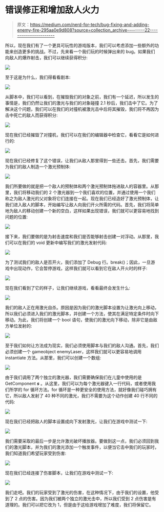 # 错误修正和增加敌人火力

> 原文：<https://medium.com/nerd-for-tech/bug-fixing-and-adding-enemy-fire-295aa0e9d808?source=collection_archive---------22----------------------->

所以，现在我们有了一个更具可玩性的游戏版本，我们可以考虑添加一些额外的功能来创造更多的挑战。不过，先来看一个我们玩的时候弹出来的 bug。如果我们向敌人的爆炸射击，我们可以继续获得积分:

![](img/e0e98c2cc9ad62171beb5f96f4965acb.png)

至于这是为什么，我们得看看剧本:

![](img/f8efaad6bea3489ec9fb75c2a90956ba.png)

从脚本中，我们可以看到，在摧毁我们的对象之前，我们有一个延迟，所以发生的事情是，我们仍然让我们的激光与我们的对象碰撞 2.1 秒后，我们击中了它。为了解决这个问题，我们可以在我们的对撞机被激光击中后将其摧毁，我们将不再因为击中死亡的敌人而获得积分:

![](img/d425b882210ad41ee4fb517876aeb727.png)

现在我们已经摧毁了对撞机，我们可以在我们的编辑器中检查它，看看它是如何进行的:

![](img/b8c81b53778f1d91e30ee4246e8c6755.png)

现在我们已经修复了这个错误，让我们从敌人那里得到一些还击。首先，我们需要为我们的敌人制造一个激光预制体:

![](img/8f2d4e61d8c1e3c3257b1196195e42e6.png)

我们所要做的就是把一个敌人的预制体和两个激光预制体拖进敌人的容器里。从那里，我们将移动我们的 2 个激光器到一个我们喜欢的位置，并通过使用一个我们称之为敌人激光的父对象将它们连接在一起。现在我们已经造好了激光预制体，让我们进入敌人的脚本，开始编写让敌人向我们开火所需的代码。首先，我们将简单地为敌人的移动创建一个新的空白，这样如果出现错误，我们就可以更容易地找到问题的位置:

![](img/a274bc26369703e6dc23435205675eb7.png)

接下来，我们要做的是为射击速度和我们是否能够射击创建一对浮动。从那里，我们可以在我们的 void 更新中编写我们的激光发射代码:

![](img/f0c780934de08c2e4a79f9d5a491bf26.png)

为了测试我们的敌人是否开火，我们添加了 Debug 行。break()；因此，一旦游戏中出现动作，它会暂停游戏，这样我们就可以看到它在敌人开火时的样子:

![](img/ca27ea4371952c78c99ef60b73c7b6b7.png)

现在我们看到了它的样子，让我们继续游戏，看看最终会发生什么:

![](img/78df1e5fe5dfae98a7d59625fe71d7d2.png)

我们的敌人正在用激光自杀。原因是因为我们的激光脚本设置为让激光向上移动，所以我们必须进入我们的激光脚本，并创建一个方法，使其在满足特定条件时向下移动。为此，我们将创建一个 bool 语句，使我们的激光向下移动，除非它是由敌方单位发射的:

![](img/6b88c5378a833fdaccdc1f0cd743c3b6.png)

至于我们如何让方法成为现实，我们必须使用脚本与我们的敌人沟通。首先，我们必须创建一个 gameobject enemyLaser，这样我们就可以更容易地调用 instantiate 方法。从那里，我们可以创建一个数组:

![](img/38b8be66056b9498e569404a54dabcf8.png)

由于我们调用了两个独立的激光器，我们需要确保我们在儿童中使用的是 GetComponent ***s*** 。从这里，我们可以为每个激光器键入一行代码，或者使用我们所学的 for 循环方法。for 循环是一种更安全的使用方法，就好像我们碰巧拥有它，所以敌人发射了 40 种不同的激光，我们不需要为这个动作创建 40 行不同的代码:

![](img/083d72f8f32a56ed4ce41622d8995b41.png)

现在我们已经把敌人的脚本设置成向下发射激光，让我们在游戏中测试一下:

![](img/d81f82400c7f1f71ad9e4ccf61bc1f4e.png)

我们需要采取的最后一步是允许激光破坏播放器。要做到这一点，我们必须回到我们的激光脚本，并为我们的激光添加一个触发事件，以便当它击中我们的玩家时，我们知道我们希望玩家受到伤害:

![](img/beddb7f0a5ba5c95e9c4bea37a2d93c4.png)

现在我们已经连接了伤害脚本，让我们在游戏中测试一下:

![](img/0a61b0d056916274f80fc95550c2adfa.png)

我们走吧。我们的玩家受到了激光的伤害，在这种情况下，由于我们的设置，他受到了 2 点的伤害。因为我们被两个独立的激光击中，所以我们受到 2 点伤害是有道理的。我们可以把它改为 1，但是由于这给游戏增加了难度，我们将保留它。